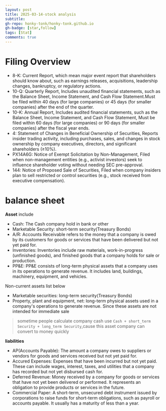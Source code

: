 ```yaml
---
layout: post
title: 2025-03-14-stock analysis
subtitle: 
gh-repo: honky-tonk/honky-tonk.github.io
gh-badge: [star,follow]
tags: [Stat]
comments: true
---
```


# Filing Overview
- 8-K: Current Report, which mean major event report  that shareholders should know about, such as earnings releases, acquisitions, leadership changes, bankruptcy, or regulatory actions.
- 10-Q: Quarterly Report, Includes unaudited financial statements, such as the Balance Sheet, Income Statement, and Cash Flow Statement.Must be filed within 40 days (for large companies) or 45 days (for smaller companies) after the end of the quarter.
- 10-K: Annual Report, Includes audited financial statements, such as the Balance Sheet, Income Statement, and Cash Flow Statement, Must be filed within 60 days (for large companies) or 90 days (for smaller companies) after the fiscal year ends.
- 4: Statement of Changes in Beneficial Ownership of Securities, Reports insider trading activity, including purchases, sales, and changes in stock ownership by company executives, directors, and significant shareholders (≥10%).
- PX14A6G: Notice of Exempt Solicitation by Non-Management, Filed when non-management entities (e.g., activist investors) seek to influence shareholder voting without needing SEC pre-approval.
- 144: Notice of Proposed Sale of Securities, Filed when company insiders plan to sell restricted or control securities (e.g., stock received from executive compensation).

# balance sheet
**Asset** include
- Cash: The Cash company hold in bank or other
- Marketable Security: short-term security(Treasury Bonds)
- A/R: Accounts Receivable refers to the money that a company is owed by its customers for goods or services that have been delivered but not yet paid for.
- Inventories: Inventories include raw materials, work-in-progress (unfinished goods), and finished goods that a company holds for sale or production.
- PP&E: PP&E consists of long-term physical assets that a company uses in its operations to generate revenue. It includes land, buildings, machinery, equipment, and vehicles. 

Non-current assets list below
- Marketable securities: long-term security(Treasury Bonds)
- Property, plant and equipment, net: long-term physical assets used in a company's operations to generate revenue. Since these assets are not intended for immediate sale

> sometime people calculate company cash use ```Cash + short_term Security + long_term Security```,cause this asset company can convert to money quickly

**liabilities** 
- AP(Accounts Payable): The amount a company owes to suppliers or vendors for goods and services received but not yet paid for. 
- Accured Expenses: Expenses that have been incurred but not yet paid. These can include wages, interest, taxes, and utilities that a company has recorded but not yet disbursed cash for.
- Deferred Revenue: Money received by a company for goods or services that have not yet been delivered or performed. It represents an obligation to provide products or services in the future.
- Commercial Paper: A short-term, unsecured debt instrument issued by corporations to raise funds for short-term obligations, such as payroll or accounts payable. It usually has a maturity of less than a year. 


